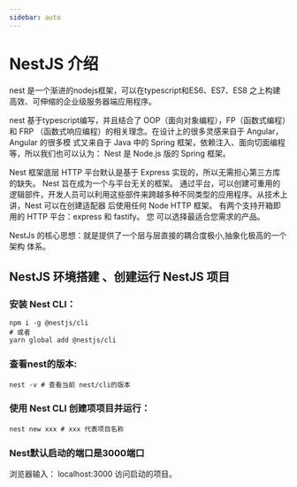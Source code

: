```yaml
---
sidebar: auto
---
```



# NestJS 介绍
nest 是一个渐进的nodejs框架，可以在typescript和ES6、ES7、ES8 之上构建高效、可伸缩的企业级服务器端应用程序。

nest 基于typescript编写，并且结合了 OOP（面向对象编程），FP（函数式编程）和 FRP （函数式响应编程）的相关理念。在设计上的很多灵感来自于 Angular，Angular 的很多模 式又来自于 Java 中的 Spring 框架，依赖注入、面向切面编程等，所以我们也可以认为： Nest 是 Node.js 版的 Spring 框架。

Nest 框架底层 HTTP 平台默认是基于 Express 实现的，所以无需担心第三方库的缺失。 Nest 旨在成为一个与平台无关的框架。 通过平台，可以创建可重用的逻辑部件，开发人员可以利用这些部件来跨越多种不同类型的应用程序。从技术上讲，Nest 可以在创建适配器 后使用任何 Node HTTP 框架。 有两个支持开箱即用的 HTTP 平台：express 和 fastify。 您 可以选择最适合您需求的产品。

NestJs 的核心思想：就是提供了一个层与层直接的耦合度极小,抽象化极高的一个架构 体系。

## NestJS 环境搭建 、创建运行 NestJS 项目

### 安装 Nest CLI：
```shell
npm i -g @nestjs/cli 
# 或者 
yarn global add @nestjs/cli
```

### 查看nest的版本:
```shell
nest -v # 查看当前 nest/cli的版本
```

### 使用 Nest CLI 创建项项目并运行：

```shell
nest new xxx # xxx 代表项目名称
```

### Nest默认启动的端口是3000端口

浏览器输入： localhost:3000 访问启动的项目。





